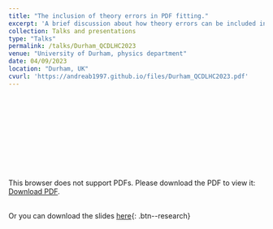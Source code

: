 ```yaml
---
title: "The inclusion of theory errors in PDF fitting."
excerpt: 'A brief discussion about how theory errors can be included in PDF fits and why they should be.'
collection: Talks and presentations
type: "Talks"
permalink: /talks/Durham_QCDLHC2023
venue: "University of Durham, physics department"
date: 04/09/2023
location: "Durham, UK"
cvurl: 'https://andreab1997.github.io/files/Durham_QCDLHC2023.pdf'
---
```

<object data="https://andreab1997.github.io/files/Durham_QCDLHC2023.pdf" type="application/pdf" width="700px" height="700px">
    <embed src="https://andreab1997.github.io/files/Durham_QCDLHC2023.pdf">
        <p>This browser does not support PDFs. Please download the PDF to view it: <a href="https://andreab1997.github.io/files/Durham_QCDLHC2023.pdf">Download PDF</a>.</p>
    </embed>
</object>


\
Or you can download the slides [here](https://andreab1997.github.io/files/Durham_QCDLHC2023.pdf){: .btn--research}

